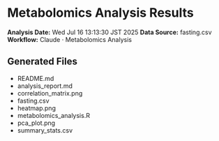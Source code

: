 # Metabolomics Analysis Results

**Analysis Date:** Wed Jul 16 13:13:30 JST 2025
**Data Source:** fasting.csv
**Workflow:** Claude · Metabolomics Analysis

## Generated Files
- README.md
- analysis_report.md
- correlation_matrix.png
- fasting.csv
- heatmap.png
- metabolomics_analysis.R
- pca_plot.png
- summary_stats.csv

